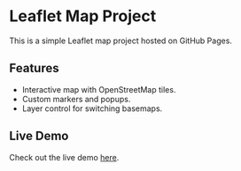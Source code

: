 # Leaflet Map Project

This is a simple Leaflet map project hosted on GitHub Pages.

## Features
- Interactive map with OpenStreetMap tiles.
- Custom markers and popups.
- Layer control for switching basemaps.

## Live Demo
Check out the live demo [here](https://Lapworth.github.io/leaflet/).


